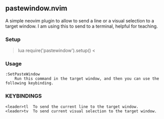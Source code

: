 ## pastewindow.nvim

A simple neovim plugin to allow to send a line or a visual selection to a target window.
I am using this to send to a terminal, helpful for teaching.

### Setup

>lua
   require('pastewindow').setup()
<

### Usage

    :SetPasteWindow
    	Run this command in the target window, and then you can use the following keybinding.

### KEYBINDINGS

	<leader>tl	To send the current line to the target window.
	<leader>tv	To send current visual selection to the target window.


